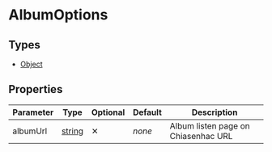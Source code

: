 # AlbumOptions

## Types
- [Object](https://developer.mozilla.org/en-US/docs/Web/JavaScript/Reference/Global_Objects/Object)

## Properties
| Parameter   | Type                                                                                              | Optional | Default | Description                         |
| ----------- | ------------------------------------------------------------------------------------------------- | -------- | ------- | ----------------------------------- |
| albumUrl    | [string](https://developer.mozilla.org/en-US/docs/Web/JavaScript/Reference/Global_Objects/String) | ✕        | *none*  | Album listen page on Chiasenhac URL |
